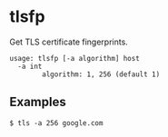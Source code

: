# tlsfp

Get TLS certificate fingerprints.

```
usage: tlsfp [-a algorithm] host
  -a int
    	algorithm: 1, 256 (default 1)
```
## Examples

```shell
$ tls -a 256 google.com
```